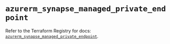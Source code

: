# `azurerm_synapse_managed_private_endpoint`

Refer to the Terraform Registry for docs: [`azurerm_synapse_managed_private_endpoint`](https://registry.terraform.io/providers/hashicorp/azurerm/4.26.0/docs/resources/synapse_managed_private_endpoint).
